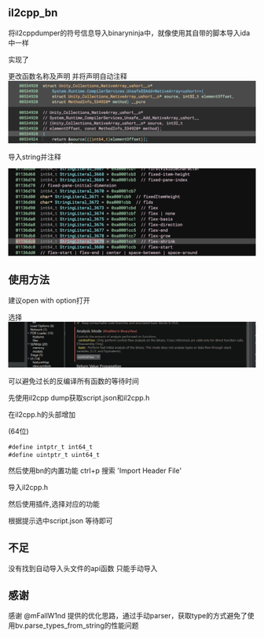 
## il2cpp_bn

将il2cppdumper的符号信息导入binaryninja中，就像使用其自带的脚本导入ida中一样

实现了

更改函数名称及声明 并将声明自动注释
![Alt text](image.png)

导入string并注释

![Alt text](image-1.png)

## 使用方法

建议open with option打开 

选择 ![img.png](img.png)

可以避免过长的反编译所有函数的等待时间


先使用il2cpp dump获取script.json和il2cpp.h

在il2cpp.h的头部增加

(64位)
```
#define intptr_t int64_t
#define uintptr_t uint64_t
```

然后使用bn的内置功能 ctrl+p  搜索 'Import Header File'

导入il2cpp.h

然后使用插件,选择对应的功能

根据提示选中script.json 等待即可

## 不足

没有找到自动导入头文件的api函数 只能手动导入

## 感谢

感谢 @mFallW1nd 提供的优化思路，通过手动parser，获取type的方式避免了使用bv.parse_types_from_string的性能问题
